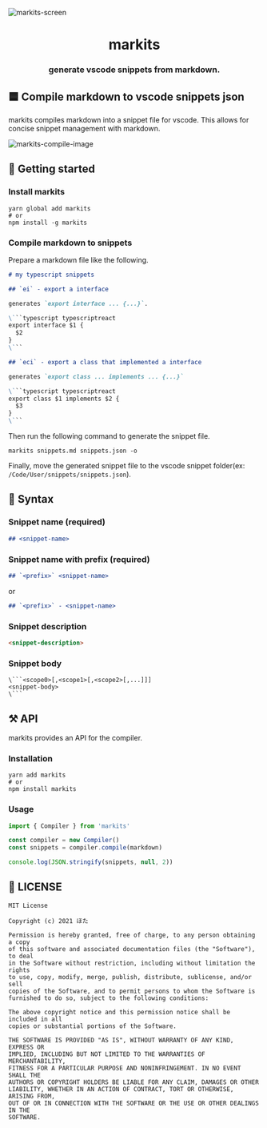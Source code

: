 ![markits-screen](https://user-images.githubusercontent.com/24543982/115786547-ee982800-a3fb-11eb-93ab-4a1fe7858198.png)

<h1 align="center">markits</h1>
<h3 align="center">generate vscode snippets from markdown.</h3>

## 🟦  Compile markdown to vscode snippets json

markits compiles markdown into a snippet file for vscode.
This allows for concise snippet management with markdown.

![markits-compile-image](https://user-images.githubusercontent.com/24543982/115788403-872fa780-a3fe-11eb-8397-0687d86cc59e.png)

## 🚀 Getting started

### Install markits

```shell
yarn global add markits
# or
npm install -g markits
```

### Compile markdown to snippets

Prepare a markdown file like the following.

```markdown
# my typescript snippets

## `ei` - export a interface

generates `export interface ... {...}`.

\```typescript typescriptreact
export interface $1 {
  $2
}
\```

## `eci` - export a class that implemented a interface

generates `export class ... implements ... {...}`

\```typescript typescriptreact
export class $1 implements $2 {
  $3
}
\```
```

Then run the following command to generate the snippet file.

```shell
markits snippets.md snippets.json -o
```

Finally, move the generated snippet file to the vscode snippet folder(ex: `/Code/User/snippets/snippets.json`).

## 📁 Syntax

### Snippet name (**required**)

```markdown
## <snippet-name>
```

### Snippet name with prefix (**required**)

```markdown
## `<prefix>` <snippet-name>
```

or

```markdown
## `<prefix>` - <snippet-name>
```

### Snippet description

```markdown
<snippet-description>
```

### Snippet body

```
\```<scope0>[,<scope1>[,<scope2>[,...]]]
<snippet-body>
\```
```

## ⚒️ API

markits provides an API for the compiler.

### Installation

```shell
yarn add markits
# or
npm install markits
```

### Usage

```typescript
import { Compiler } from 'markits'

const compiler = new Compiler()
const snippets = compiler.compile(markdown)

console.log(JSON.stringify(snippets, null, 2))
```

## 💬 LICENSE

```plain
MIT License

Copyright (c) 2021 ほた

Permission is hereby granted, free of charge, to any person obtaining a copy
of this software and associated documentation files (the "Software"), to deal
in the Software without restriction, including without limitation the rights
to use, copy, modify, merge, publish, distribute, sublicense, and/or sell
copies of the Software, and to permit persons to whom the Software is
furnished to do so, subject to the following conditions:

The above copyright notice and this permission notice shall be included in all
copies or substantial portions of the Software.

THE SOFTWARE IS PROVIDED "AS IS", WITHOUT WARRANTY OF ANY KIND, EXPRESS OR
IMPLIED, INCLUDING BUT NOT LIMITED TO THE WARRANTIES OF MERCHANTABILITY,
FITNESS FOR A PARTICULAR PURPOSE AND NONINFRINGEMENT. IN NO EVENT SHALL THE
AUTHORS OR COPYRIGHT HOLDERS BE LIABLE FOR ANY CLAIM, DAMAGES OR OTHER
LIABILITY, WHETHER IN AN ACTION OF CONTRACT, TORT OR OTHERWISE, ARISING FROM,
OUT OF OR IN CONNECTION WITH THE SOFTWARE OR THE USE OR OTHER DEALINGS IN THE
SOFTWARE.
```
